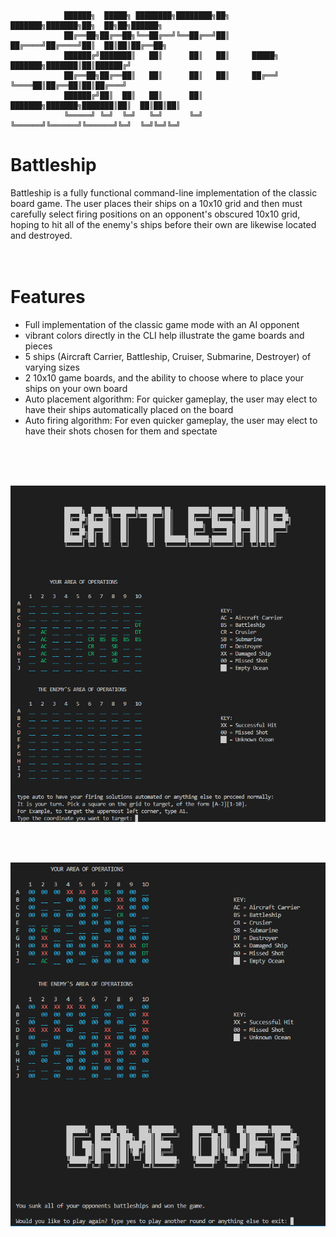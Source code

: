 
                ██████╗  █████╗ ████████╗████████╗██╗     ███████╗███████╗██╗  ██╗██╗██████╗ 
                ██╔══██╗██╔══██╗╚══██╔══╝╚══██╔══╝██║     ██╔════╝██╔════╝██║  ██║██║██╔══██╗
                ██████╔╝███████║   ██║      ██║   ██║     █████╗  ███████╗███████║██║██████╔╝
                ██╔══██╗██╔══██║   ██║      ██║   ██║     ██╔══╝  ╚════██║██╔══██║██║██╔═══╝ 
                ██████╔╝██║  ██║   ██║      ██║   ███████╗███████╗███████║██║  ██║██║██║     
                ╚═════╝ ╚═╝  ╚═╝   ╚═╝      ╚═╝   ╚══════╝╚══════╝╚══════╝╚═╝  ╚═╝╚═╝╚═╝     
                                                                                            
# Battleship 
Battleship is a fully functional command-line implementation of the classic board game. The user places their ships on a 10x10 grid and then must carefully select firing positions on an opponent's obscured 10x10 grid, hoping to hit all of the enemy's ships before their own are likewise located and destroyed.
</br>
</br>
</br>
# Features
- Full implementation of the classic game mode with an AI opponent
- vibrant colors directly in the CLI help illustrate the game boards and pieces
- 5 ships (Aircraft Carrier, Battleship, Cruiser, Submarine, Destroyer) of varying sizes
- 2 10x10 game boards, and the ability to choose where to place your ships on your own board
- Auto placement algorithm: For quicker gameplay, the user may elect to have their ships automatically placed on the board
- Auto firing algorithm: For even quicker gameplay, the user may elect to have their shots chosen for them and spectate


</br>
</br>
</br>

![Battleship beginning](/img/demo-start.png)

</br>
</br>

![Battleship game over](/img/demo-gameover.png)

